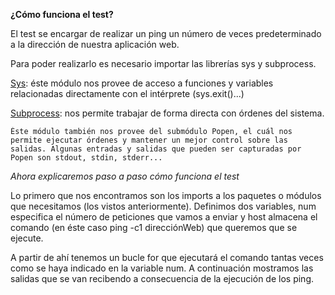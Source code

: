 **¿Cómo funciona el test?**

El test se encargar de realizar un ping un número de veces predeterminado a la dirección de nuestra aplicación web.

Para poder realizarlo es necesario importar las librerías sys y subprocess.

[Sys](https://docs.python.org/2/library/sys.html): éste módulo nos provee de acceso a funciones y variables relacionadas directamente con el intérprete (sys.exit()...)
	
[Subprocess](https://docs.python.org/2/library/subprocess.html): nos permite trabajar de forma directa con órdenes del sistema. 

	Éste módulo también nos provee del submódulo Popen, el cuál nos permite ejecutar órdenes y mantener un mejor control sobre las salidas. Algunas entradas y salidas que pueden ser capturadas por Popen son stdout, stdin, stderr...

*Ahora explicaremos paso a paso cómo funciona el test*

Lo primero que nos encontramos son los imports a los paquetes o módulos que necesitamos (los vistos anteriormente). 
Definimos dos variables, num especifica el número de peticiones que vamos a enviar y host almacena el comando (en éste caso ping -c1 direcciónWeb) que queremos que se ejecute.

A partir de ahí tenemos un bucle for que ejecutará el comando tantas veces como se haya indicado en la variable num. A continuación mostramos las salidas que se van recibendo a consecuencia de la ejecución de los ping.
	
